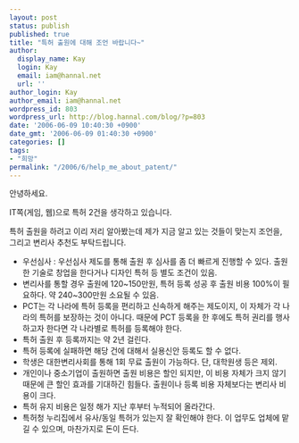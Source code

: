 ```yaml
---
layout: post
status: publish
published: true
title: "특허 출원에 대해 조언 바랍니다~"
author:
  display_name: Kay
  login: Kay
  email: iam@hannal.net
  url: ''
author_login: Kay
author_email: iam@hannal.net
wordpress_id: 803
wordpress_url: http://blog.hannal.com/blog/?p=803
date: '2006-06-09 10:40:30 +0900'
date_gmt: '2006-06-09 01:40:30 +0900'
categories: []
tags:
- "희망"
permalink: "/2006/6/help_me_about_patent/"
---
```

<p>안녕하세요.</p>
<p>IT쪽(게임, 웹)으로 특허 2건을 생각하고 있습니다.</p>
<p>특허 출원을 하려고 이리 저리 알아봤는데 제가 지금 알고 있는 것들이 맞는지 조언을, 그리고 변리사 추천도 부탁드립니다.</p>
<ul>
<li>우선심사 : 우선심사 제도를 통해 출원 후 심사를 좀 더 빠르게 진행할 수 있다. 출원한 기술로 창업을 한다거나 디자인 특허 등 별도 조건이 있음.</li>
<li>변리사를 통할 경우 출원에 120~150만원, 특허 등록 성공 후 출원 비용 100%이 필요하다. 약 240~300만원 소요될 수 있음.</li>
<li>PCT는 각 나라에 특허 등록을 편리하고 신속하게 해주는 제도이지, 이 자체가 각 나라의 특허를 보장하는 것이 아니다. 때문에 PCT 등록을 한 후에도 특허 권리를 행사하고자 한다면 각 나라별로 특허를 등록해야 한다.</li>
<li>특허 출원 후 등록까지는 약 2년 걸린다.</li>
<li>특허 등록에 실패하면 해당 건에 대해서 실용신안 등록도 할 수 없다.</li>
<li>학생은 대한변리사회를 통해 1회 무료 출원이 가능하다. 단, 대학원생 등은 제외.</li>
<li>개인이나 중소기업이 출원하면 출원 비용은 할인 되지만, 이 비용 자체가 크지 않기 때문에 큰 할인 효과를 기대하긴 힘들다. 출원이나 등록 비용 자체보다는 변리사 비용이 크다.</li>
<li>특허 유지 비용은 일정 해가 지난 후부터 누적되어 올라간다.</li>
<li>특허청 누리집에서 유사/동일 특허가 있는지 잘 확인해야 한다. 이 업무도 업체에 맡길 수 있으며, 마찬가지로 돈이 든다.</li>
</ul>
